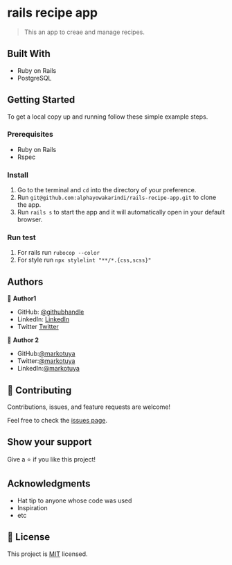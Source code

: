 # rails recipe app

> This an app to creae and manage recipes.

## Built With

- Ruby on Rails
- PostgreSQL

## Getting Started

To get a local copy up and running follow these simple example steps.

### Prerequisites

- Ruby on Rails
- Rspec

### Install

1. Go to the terminal and `cd` into the directory of your preference.
2. Run `git@github.com:alphayowakarindi/rails-recipe-app.git` to clone the app.
3. Run `rails s` to start the app and it will automatically open in your default browser.

### Run test
1. For rails run `rubocop --color`
2. For style run  `npx stylelint "**/*.{css,scss}"`

## Authors

👤 **Author1**

- GitHub: [@githubhandle](https://github.com/alphayowakarindi)
- LinkedIn: [LinkedIn](https://www.linkedin.com/in/alphayo-wakarindi-15a825236/)
- Twitter [Twitter](https://twitter.com/alphayowakarind)


👤 **Author 2**

- GitHub:[@markotuya](https://github.com/markotuya0)
- Twitter:[@markotuya](https://Twitter.com/mark_anthonny)
- LinkedIn:[@markotuya](https://www.linkedin.com/in/mark-otuya)

## 🤝 Contributing
Contributions, issues, and feature requests are welcome!

Feel free to check the [issues page](https://github.com/alphayowakarindi/rails-recipe-app/issues). 

## Show your support

Give a ⭐️ if you like this project!

## Acknowledgments

- Hat tip to anyone whose code was used
- Inspiration
- etc

## 📝 License

This project is [MIT](./MIT.md) licensed.
